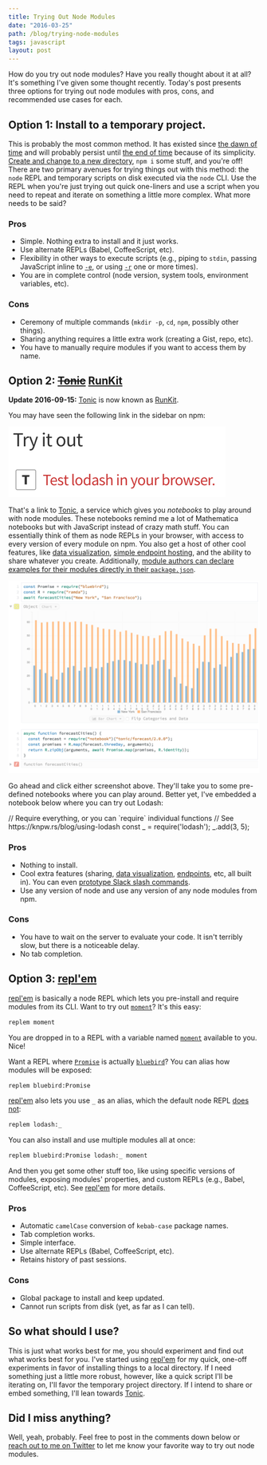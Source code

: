 ```yaml
---
title: Trying Out Node Modules
date: "2016-03-25"
path: /blog/trying-node-modules
tags: javascript
layout: post
---
```


How do you try out node modules? Have you really thought about it at all? It's
something I've given some thought recently. Today's post presents three options
for trying out node modules with pros, cons, and recommended use cases for each.

## Option 1: Install to a temporary project.

This is probably the most common method. It has existed since [the dawn of
time][unix] and will probably persist until [the end of time][2038] because of
its simplicity. [Create and change to a new directory][mkcd], `npm i` some
stuff, and you're off! There are two primary avenues for trying things out with
this method: the `node` REPL and temporary scripts on disk executed via the
`node` CLI. Use the REPL when you're just trying out quick one-liners and use a
script when you need to repeat and iterate on something a little more complex.
What more needs to be said?

### Pros

* Simple. Nothing extra to install and it just works.
* Use alternate REPLs (Babel, CoffeeScript, etc).
* Flexibility in other ways to execute scripts (e.g., piping to `stdin`, passing
  JavaScript inline to [`-e`], or using [`-r`] one or more times).
* You are in complete control (node version, system tools, environment variables, etc).

### Cons

* Ceremony of multiple commands (`mkdir -p`, `cd`, `npm`, possibly other
  things).
* Sharing anything requires a little extra work (creating a Gist, repo, etc).
* You have to manually require modules if you want to access them by name.

## Option 2: ~~[Tonic]~~ [RunKit]

**Update 2016-09-15:** [Tonic] is now known as [RunKit].

You may have seen the following link in the sidebar on npm:

[![Tonic](./tonic.png)][tonic-lodash]

That's a link to [Tonic], a service which gives you *notebooks* to play around
with node modules. These notebooks remind me a lot of Mathematica notebooks but
with JavaScript instead of crazy math stuff. You can essentially think of them
as node REPLs in your browser, with access to every version of every module on
npm. You also get a host of other cool features, like [data
visualization][tonic-data], [simple endpoint hosting][tonic-endpoint], and the
ability to share whatever you create. Additionally, [module authors can declare
examples for their modules directly in their `package.json`][tonic-example].

[![Tonic Data Visualization](./tonic-data.png)][tonic-data]

Go ahead and click either screenshot above. They'll take you to some pre-defined
notebooks where you can play around. Better yet, I've embedded a notebook below
where you can try out Lodash:

<div id="tonic-lodash">
  // Require everything, or you can `require` individual functions
  // See https://knpw.rs/blog/using-lodash
  const _ = require('lodash');
  _.add(3, 5);
</div>

### Pros

* Nothing to install.
* Cool extra features (sharing, [data visualization][tonic-data],
  [endpoints][tonic-endpoint], etc, all built in). You can even [prototype Slack
  slash commands][tonic-slack].
* Use any version of node and use any version of any node modules from npm.

### Cons

* You have to wait on the server to evaluate your code. It isn't terribly slow,
  but there is a noticeable delay.
* No tab completion.

## Option 3: [repl'em]

[repl'em] is basically a node REPL which lets you pre-install and require
modules from its CLI. Want to try out [`moment`]? It's this easy:

```sh
replem moment
```

You are dropped in to a REPL with a variable named [`moment`] available to you.
Nice!

Want a REPL where [`Promise`] is actually [`bluebird`]? You can alias how
modules will be exposed:

```sh
replem bluebird:Promise
```

[repl'em] also lets you use `_` as an alias, which the default node REPL [does
not][node_]:

```sh
replem lodash:_
```

You can also install and use multiple modules all at once:

```sh
replem bluebird:Promise lodash:_ moment
```

And then you get some other stuff too, like using specific versions of modules,
exposing modules' properties, and custom REPLs (e.g., Babel, CoffeeScript, etc).
See [repl'em] for more details.

### Pros

* Automatic `camelCase` conversion of `kebab-case` package names.
* Tab completion works.
* Simple interface.
* Use alternate REPLs (Babel, CoffeeScript, etc).
* Retains history of past sessions.

### Cons

* Global package to install and keep updated.
* Cannot run scripts from disk (yet, as far as I can tell).

## So what should I use?

This is just what works best for me, you should experiment and find out what
works best for you. I've started using [repl'em] for my quick, one-off
experiments in favor of installing things to a local directory. If I need
something just a little more robust, however, like a quick script I'll be
iterating on, I'll favor the temporary project directory. If I intend to share
or embed something, I'll lean towards [Tonic].

## Did I miss anything?

Well, yeah, probably. Feel free to post in the comments down below or [reach out
to me on Twitter][twitter] to let me know your favorite way to try out node
modules.

<script async src="https://embed.tonicdev.com" data-element-id="tonic-lodash"></script>

[2038]: https://en.wikipedia.org/wiki/Year_2038_problem "Year 2038 Problem"
[mkcd]: https://github.com/knpwrs/dotfiles/blob/d37bcbd3abdbc490c7597d68ae88c047c92e16f2/lib/aliases.zsh#L30-L32 "mkcd"
[unix]: https://en.wikipedia.org/wiki/Unix_time "Unix Time"
[twitter]: https://twitter.com/knpwrs "@knpwrs"
[tonic]: https://tonicdev.com "Tonic"
[tonic-lodash]: https://tonicdev.com/npm/lodash "Try Lodash on Tonic"
[tonic-example]: https://tonicdev.uservoice.com/knowledgebase/articles/765846-how-do-i-customize-the-example-for-my-npm-package "How do I customize the example for my npm package?"
[tonic-endpoint]: https://tonicdev.com/docs/endpoint "Tonic Endpoint"
[tonic-data]: https://tonicdev.com/tonic/city-forecast "Tonic Data Visualization"
[tonic-slack]: https://tonicdev.com/matt/slack-slash-commands/1.0.0 "Tonic Slack Slash Commands"
[repl'em]: https://github.com/raine/replem "repl'em"
[RunKit]: http://blog.runkit.com/2016/09/13/tonic-is-now-runkit-a-part-of-stripe.html "RunKit"
[node_]: https://nodejs.org/api/repl.html#repl_repl_features "Node REPL Features"
[`-e`]: https://nodejs.org/api/cli.html#cli_e_eval_script "Evaluate argument as JavaScript."
[`-r`]: https://nodejs.org/api/cli.html#cli_r_require_module "Require argument as module."
[`moment`]: http://momentjs.com/ "Moment.js: Parse, validate, manipulate, and display dates in JavaScript."
[`Promise`]: https://developer.mozilla.org/en-US/docs/Web/JavaScript/Reference/Global_Objects/Promise "MDN: Promise"
[`bluebird`]: http://bluebirdjs.com/docs/getting-started.html "A full-featured promises library with unmatched performance."
